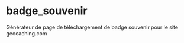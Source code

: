 # badge_souvenir
Générateur de page de téléchargement de badge souvenir pour le site geocaching.com

